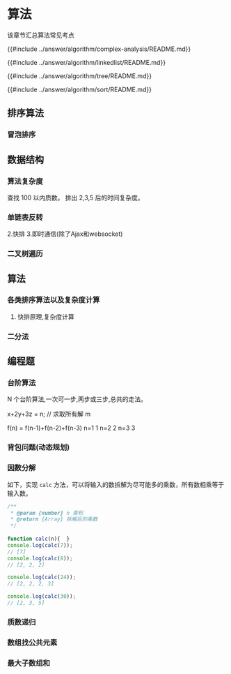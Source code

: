 # 算法

该章节汇总算法常见考点

<!-- 复杂度分析 -->
{{#include ../answer/algorithm/complex-analysis/README.md}}

<!-- 链表 -->
{{#include ../answer/algorithm/linkedlist/README.md}}

<!-- 树 -->
{{#include ../answer/algorithm/tree/README.md}}

<!-- 排序 -->
{{#include ../answer/algorithm/sort/README.md}}


## 排序算法
### 冒泡排序


## 数据结构
### 算法复杂度
查找 100 以内质数。
排出 2,3,5 后的时间复杂度。

### 单链表反转
2.快排
3.即时通信(除了Ajax和websocket)

### 二叉树遍历


## 算法
### 各类排序算法以及复杂度计算
1. 快排原理,复杂度计算
### 二分法


## 编程题
###  台阶算法
N 个台阶算法,一次可一步,两步或三步,总共的走法。

x+2y+3z = n; // 求取所有解 m

f(n) = f(n-1)+f(n-2)+f(n-3)
n=1 1
n=2 2
n=3 3

### 背包问题(动态规划)



### 因数分解
如下，实现 `calc` 方法，可以将输入的数拆解为尽可能多的乘数，所有数相乘等于输入数。
```js
/**
 * @param {number} n 乘积
 * @return {Array} 拆解后的乘数
 */
 
function calc(n){  }
console.log(calc(7));
// [7]
console.log(calc(8));
// [2, 2, 2]

console.log(calc(24));
// [2, 2, 2, 3]

console.log(calc(30));
// [2, 3, 5]
```


### 质数递归

### 数组找公共元素


### 最大子数组和

